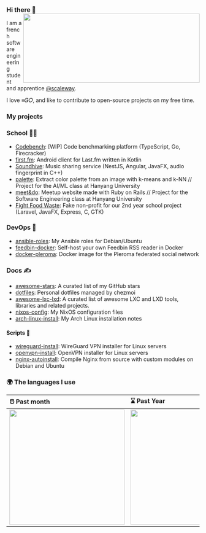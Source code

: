 ### Hi there 👋 <img align='right' src="https://github-readme-stats.vercel.app/api?username=angristan&count_private=true&show_icons=true&include_all_commits=true&hide_rank=true&hide_title=true&theme=buefy" width=460 height=180>

I am a french software engineering student and apprentice [@scaleway](https://github.com/scaleway).

I love ≡𝐺𝑂, and like to contribute to open-source projects on my free time.

### My projects

### School 👨‍🎓

- [Codebench](https://github.com/codebench-esgi): [WIP] Code benchmarking platform (TypeScript, Go, Firecracker)
- [first.fm](https://github.com/angristan/first.fm): Android client for Last.fm written in Kotlin
- [Soundhive](https://github.com/soundhive): Music sharing service (NestJS, Angular, JavaFX, audio fingerprint in C++)
- [palette](https://github.com/angristan/palette): Extract color palette from an image with k-means and k-NN // Project for the AI/ML class at Hanyang University
- [meet&do](https://github.com/angristan/meetndo): Meetup website made with Ruby on Rails // Project for the Software Engineering class at Hanyang University
- [Fight Food Waste](https://github.com/fight-food-waste): Fake non-profit for our 2nd year school project (Laravel, JavaFX, Express, C, GTK)

### DevOps 🔁

- [ansible-roles](https://github.com/angristan/ansible-roles): My Ansible roles for Debian/Ubuntu
- [feedbin-docker](https://github.com/angristan/feedbin-docker): Self-host your own Feedbin RSS reader in Docker
- [docker-pleroma](https://github.com/angristan/docker-pleroma): Docker image for the Pleroma federated social network

### Docs ✍️

- [awesome-stars](https://github.com/angristan/awesome-stars): A curated list of my GitHub stars
- [dotfiles](https://github.com/angristan/dotfiles): Personal dotfiles managed by chezmoi
- [awesome-lxc-lxd](https://github.com/angristan/awesome-lxc-lxd): A curated list of awesome LXC and LXD tools, libraries and related projects.
- [nixos-config](https://github.com/angristan/nixos-config): My NixOS configuration files
- [arch-linux-install](https://github.com/angristan/arch-linux-install): My Arch Linux installation notes

#### Scripts 💾

- [wireguard-install](https://github/com/angristan/wireguard-install): WireGuard VPN installer for Linux servers
- [openvpn-install](https://github/com/angristan/openvpn-install): OpenVPN installer for Linux servers
- [nginx-autoinstall](https://github/com/angristan/nginx-autoinstall): Compile Nginx from source with custom modules on Debian and Ubuntu

### 🌍 The languages I use

| ⏰ Past month                                                                                                                                           | ⌛️ Past Year                                                                                                                                           |
| :------------------------------------------------------------------------------------------------------------------------------------------------------ | :------------------------------------------------------------------------------------------------------------------------------------------------------ |
| <a href="https://wakatime.com/@angristan"><img src="https://wakatime.com/share/@angristan/97358ee5-e081-42a4-866f-7bdd05db0cba.svg" height="300px"></a> | <a href="https://wakatime.com/@angristan"><img src="https://wakatime.com/share/@angristan/2f974bc2-6948-40a2-92fe-2a31edef4d7e.svg" height="300px"></a> |
